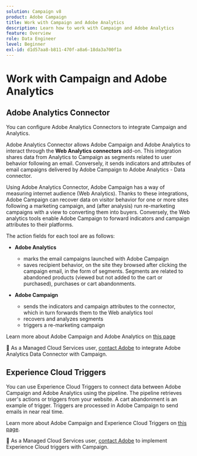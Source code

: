 ```yaml
---
solution: Campaign v8
product: Adobe Campaign
title: Work with Campaign and Adobe Analytics
description: Learn how to work with Campaign and Adobe Analytics
feature: Overview
role: Data Engineer
level: Beginner
exl-id: d1d57aa8-b811-470f-a8a6-18da3a700f1a
---
```

# Work with Campaign and Adobe Analytics


## Adobe Analytics Connector

You can configure Adobe Analytics Connectors to integrate Campaign and Analytics.

Adobe Analytics Connector allows Adobe Campaign and Adobe Analytics to interact through the **Web Analytics connectors** add-on. This integration shares data from Analytics to Campaign as segments related to user behavior following an email. Conversely, it sends indicators and attributes of email campaigns delivered by Adobe Campaign to Adobe Analytics - Data connector.

Using Adobe Analytics Connector, Adobe Campaign has a way of measuring internet audience (Web Analytics). Thanks to these integrations, Adobe Campaign can recover data on visitor behavior for one or more sites following a marketing campaign, and (after analysis) run re-marketing campaigns with a view to converting them into buyers. Conversely, the Web analytics tools enable Adobe Campaign to forward indicators and campaign attributes to their platforms.

The action fields for each tool are as follows:

* **Adobe Analytics**

    * marks the email campaigns launched with Adobe Campaign
    * saves recipient behavior, on the site they browsed after clicking the campaign email, in the form of segments. Segments are related to abandoned products (viewed but not added to the cart or purchased), purchases or cart abandonments.

* **Adobe Campaign**

    * sends the indicators and campaign attributes to the connector, which in turn forwards them to the Web analytics tool
    * recovers and analyzes segments
    * triggers a re-marketing campaign

Learn more about Adobe Campaign and Adobe Analytics on [this page](https://experienceleague.adobe.com/docs/campaign-classic/using/getting-started/connectors/adobe-analytics-data-connector.html)

:speech_balloon:  As a Managed Cloud Services user, [contact Adobe](../start/campaign-faq.md#support) to integrate Adobe Analytics Data Connector with Campaign.


## Experience Cloud Triggers

You can use Experience Cloud Triggers to connect data between Adobe Campaign and Adobe Analytics using the pipeline. The pipeline retrieves user's actions or triggers from your website. A cart abandonment is an example of trigger. Triggers are processed in Adobe Campaign to send emails in near real time.

Learn more about Adobe Campaign and Experience Cloud Triggers on [this page](https://experienceleague.adobe.com/docs/campaign-classic/using/integrating-with-adobe-experience-cloud/experience-triggers/about-triggers.html?lang=en).

:speech_balloon:  As a Managed Cloud Services user, [contact Adobe](../start/campaign-faq.md#support) to implement Experience Cloud triggers with Campaign.
